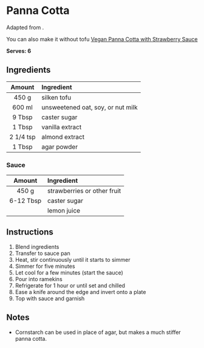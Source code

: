 # Panna Cotta

Adapted from []().

You can also make it without tofu [Vegan Panna Cotta with Strawberry Sauce](https://www.minamade.com/vegan-panna-cotta-strawberry-sauce/)

**Serves: 6** 

## Ingredients

| Amount  | Ingredient
| :----:  | :---------
| 450 g   | silken tofu
| 600 ml  | unsweetened oat, soy, or nut milk
| 9 Tbsp  | caster sugar
| 1 Tbsp  | vanilla extract
| 2 1/4 tsp | almond extract
| 1 Tbsp  | agar powder

### Sauce

| Amount  | Ingredient
| :----:  | :---------
| 450 g   | strawberries or other fruit
| 6-12 Tbsp | caster sugar
|         | lemon juice

## Instructions

1. Blend ingredients
1. Transfer to sauce pan
1. Heat, stir continuously until it starts to simmer
1. Simmer for five minutes
1. Let cool for a few minutes (start the sauce)
1. Pour into ramekins
1. Refrigerate for 1 hour or until set and chilled
1. Ease a knife around the edge and invert onto a plate
1. Top with sauce and garnish

## Notes

* Cornstarch can be used in place of agar, but makes a much stiffer panna cotta.
